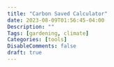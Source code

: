 ```yaml
---
title: "Carbon Saved Calculator"
date: 2023-08-09T01:56:45-04:00
Description: ""
Tags: [gardening, climate]
Categories: [tools]
DisableComments: false
draft: true
---
```


